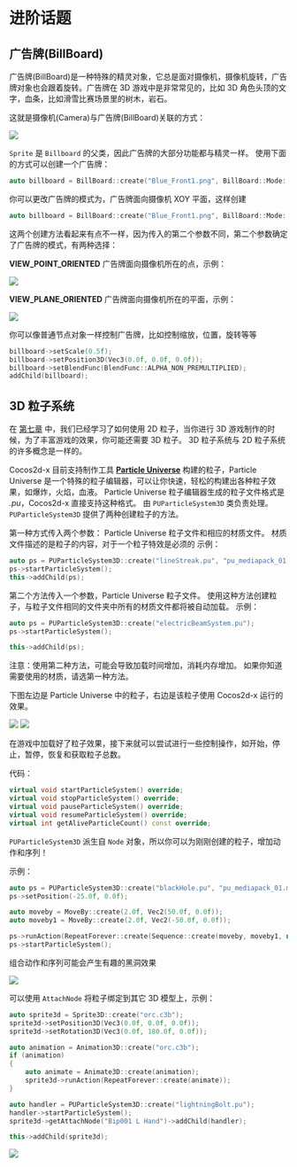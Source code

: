 # 进阶话题

## 广告牌(BillBoard)

广告牌(BillBoard)是一种特殊的精灵对象，它总是面对摄像机，摄像机旋转，广告牌对象也会跟着旋转。广告牌在 3D 游戏中是非常常见的，比如 3D 角色头顶的文字，血条，比如滑雪比赛场景里的树木，岩石。

这就是摄像机(Camera)与广告牌(BillBoard)关联的方式：

![](../../en/3d/3d-img/BillBoard.png)

`Sprite` 是 `Billboard` 的父类，因此广告牌的大部分功能都与精灵一样。 使用下面的方式可以创建一个广告牌：

```cpp
auto billboard = BillBoard::create("Blue_Front1.png", BillBoard::Mode::VIEW_POINT_ORIENTED);
```

你可以更改广告牌的模式为，广告牌面向摄像机 XOY 平面，这样创建

```cpp
auto billboard = BillBoard::create("Blue_Front1.png", BillBoard::Mode::VIEW_PLANE_ORIENTED);
```

这两个创建方法看起来有点不一样，因为传入的第二个参数不同，第二个参数确定了广告牌的模式，有两种选择：

__VIEW_POINT_ORIENTED__ 广告牌面向摄像机所在的点，示例：

![](../../en/3d/3d-img/9_8_1.png)

 __VIEW_PLANE_ORIENTED__ 广告牌面向摄像机所在的平面，示例：

![](../../en/3d/3d-img/9_8_2.png)

你可以像普通节点对象一样控制广告牌，比如控制缩放，位置，旋转等等

```cpp
billboard->setScale(0.5f);
billboard->setPosition3D(Vec3(0.0f, 0.0f, 0.0f));
billboard->setBlendFunc(BlendFunc::ALPHA_NON_PREMULTIPLIED);
addChild(billboard);
```

## 3D 粒子系统

在 [第七章](../other_node_types/index.md) 中，我们已经学习了如何使用 2D 粒子，当你进行 3D 游戏制作的时候，为了丰富游戏的效果，你可能还需要 3D 粒子。 3D 粒子系统与 2D 粒子系统的许多概念是一样的。

Cocos2d-x 目前支持制作工具 __[Particle Universe](http://www.fxpression.com)__ 构建的粒子，Particle Universe 是一个特殊的粒子编辑器，可以让你快速，轻松的构建出各种粒子效果，如爆炸，火焰，血液。 Particle Universe 粒子编辑器生成的粒子文件格式是 _.pu_，Cocos2d-x 直接支持这种格式。 由 `PUParticleSystem3D` 类负责处理。 `PUParticleSystem3D` 提供了两种创建粒子的方法。

第一种方式传入两个参数： Particle Universe 粒子文件和相应的材质文件。 材质文件描述的是粒子的内容，对于一个粒子特效是必须的 示例：

```cpp
auto ps = PUParticleSystem3D::create("lineStreak.pu", "pu_mediapack_01.material");
ps->startParticleSystem();
this->addChild(ps);
```

第二个方法传入一个参数，Particle Universe 粒子文件。 使用这种方法创建粒子，与粒子文件相同的文件夹中所有的材质文件都将被自动加载。 示例：

```cpp
auto ps = PUParticleSystem3D::create("electricBeamSystem.pu");
ps->startParticleSystem();

this->addChild(ps);
```

注意：使用第二种方法，可能会导致加载时间增加，消耗内存增加。 如果你知道需要使用的材质，请选第一种方法。

下图左边是 Particle Universe 中的粒子，右边是该粒子使用 Cocos2d-x 运行的效果。

![](../../en/3d/3d-img/particle1.png) ![](../../en/3d/3d-img/particle2.png)

在游戏中加载好了粒子效果，接下来就可以尝试进行一些控制操作，如开始，停止，暂停，恢复和获取粒子总数。

代码：

```cpp
virtual void startParticleSystem() override;
virtual void stopParticleSystem() override;
virtual void pauseParticleSystem() override;
virtual void resumeParticleSystem() override;
virtual int getAliveParticleCount() const override;
```

`PUParticleSystem3D` 派生自 `Node` 对象，所以你可以为刚刚创建的粒子，增加动作和序列！

示例：

```cpp
auto ps = PUParticleSystem3D::create("blackHole.pu", "pu_mediapack_01.material");
ps->setPosition(-25.0f, 0.0f);

auto moveby = MoveBy::create(2.0f, Vec2(50.0f, 0.0f));
auto moveby1 = MoveBy::create(2.0f, Vec2(-50.0f, 0.0f));

ps->runAction(RepeatForever::create(Sequence::create(moveby, moveby1, nullptr)));
ps->startParticleSystem();
```

组合动作和序列可能会产生有趣的黑洞效果

![](../../en/3d/3d-img/particle3.png)

可以使用 `AttachNode` 将粒子绑定到其它 3D 模型上，示例：

```cpp
auto sprite3d = Sprite3D::create("orc.c3b");
sprite3d->setPosition3D(Vec3(0.0f, 0.0f, 0.0f));
sprite3d->setRotation3D(Vec3(0.0f, 180.0f, 0.0f));

auto animation = Animation3D::create("orc.c3b");
if (animation)
{
    auto animate = Animate3D::create(animation);
    sprite3d->runAction(RepeatForever::create(animate));
}

auto handler = PUParticleSystem3D::create("lightningBolt.pu");
handler->startParticleSystem();
sprite3d->getAttachNode("Bip001 L Hand")->addChild(handler);

this->addChild(sprite3d);
```

![](../../en/3d/3d-img/particle4.png)
